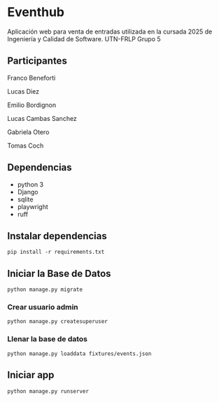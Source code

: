 # Eventhub

Aplicación web para venta de entradas utilizada en la cursada 2025 de Ingeniería y Calidad de Software. UTN-FRLP Grupo 5

## Participantes

Franco Beneforti

Lucas Diez

Emilio Bordignon 

Lucas Cambas Sanchez

Gabriela Otero

Tomas Coch

## Dependencias

-   python 3
-   Django
-   sqlite
-   playwright
-   ruff

## Instalar dependencias

`pip install -r requirements.txt`

## Iniciar la Base de Datos

`python manage.py migrate`

### Crear usuario admin

`python manage.py createsuperuser`

### Llenar la base de datos

`python manage.py loaddata fixtures/events.json`

## Iniciar app

`python manage.py runserver`

